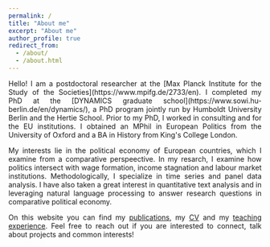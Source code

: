 ```yaml
---
permalink: /
title: "About me"
excerpt: "About me"
author_profile: true
redirect_from: 
  - /about/
  - /about.html
---
```

<div align='justify'>
Hello! I am a postdoctoral researcher at the [Max Planck Institute for the Study of the Societies](https://www.mpifg.de/2733/en). I completed my PhD at the [DYNAMICS graduate school](https://www.sowi.hu-berlin.de/en/dynamics/), a PhD program jointly run by Humboldt University Berlin and the Hertie School. Prior to my PhD, I worked in consulting and for the EU institutions. I obtained an MPhil in European Politics from the University of Oxford and a BA in History from King's College London.  

My interests lie in the political economy of European countries, which I examine from a comparative perspeective. In my resarch, I examine how politics intersect with wage formation, income stagnation and labour market institutions.  Methodologically, I specialize in time series and panel data analysis. I have also taken a great interest in quantitative text analysis and in leveraging natural language processing to answer research questions in comparative political economy.  

On this website you can find my [publications](https://joshcova.github.io/publications/), my [CV](https://joshcova.github.io/files/CV_COVA_Aug_2023.pdf) and my [teaching experience](https://joshcova.github.io/teaching/). Feel free to reach out if you are interested to connect, talk about projects and common interests!
</div>